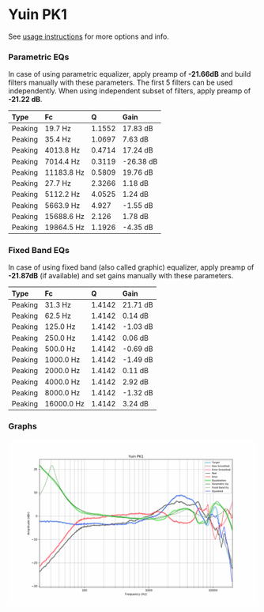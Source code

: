 # Yuin PK1
See [usage instructions](https://github.com/jaakkopasanen/AutoEq#usage) for more options and info.

### Parametric EQs
In case of using parametric equalizer, apply preamp of **-21.66dB** and build filters manually
with these parameters. The first 5 filters can be used independently.
When using independent subset of filters, apply preamp of **-21.22 dB**.

| Type    | Fc         |      Q | Gain      |
|:--------|:-----------|:-------|:----------|
| Peaking | 19.7 Hz    | 1.1552 | 17.83 dB  |
| Peaking | 35.4 Hz    | 1.0697 | 7.63 dB   |
| Peaking | 4013.8 Hz  | 0.4714 | 17.24 dB  |
| Peaking | 7014.4 Hz  | 0.3119 | -26.38 dB |
| Peaking | 11183.8 Hz | 0.5809 | 19.76 dB  |
| Peaking | 27.7 Hz    | 2.3266 | 1.18 dB   |
| Peaking | 5112.2 Hz  | 4.0525 | 1.24 dB   |
| Peaking | 5663.9 Hz  | 4.927  | -1.55 dB  |
| Peaking | 15688.6 Hz | 2.126  | 1.78 dB   |
| Peaking | 19864.5 Hz | 1.1926 | -4.35 dB  |

### Fixed Band EQs
In case of using fixed band (also called graphic) equalizer, apply preamp of **-21.87dB**
(if available) and set gains manually with these parameters.

| Type    | Fc         |      Q | Gain     |
|:--------|:-----------|:-------|:---------|
| Peaking | 31.3 Hz    | 1.4142 | 21.71 dB |
| Peaking | 62.5 Hz    | 1.4142 | 0.14 dB  |
| Peaking | 125.0 Hz   | 1.4142 | -1.03 dB |
| Peaking | 250.0 Hz   | 1.4142 | 0.06 dB  |
| Peaking | 500.0 Hz   | 1.4142 | -0.69 dB |
| Peaking | 1000.0 Hz  | 1.4142 | -1.49 dB |
| Peaking | 2000.0 Hz  | 1.4142 | 0.11 dB  |
| Peaking | 4000.0 Hz  | 1.4142 | 2.92 dB  |
| Peaking | 8000.0 Hz  | 1.4142 | -1.32 dB |
| Peaking | 16000.0 Hz | 1.4142 | 3.24 dB  |

### Graphs
![](./Yuin%20PK1.png)